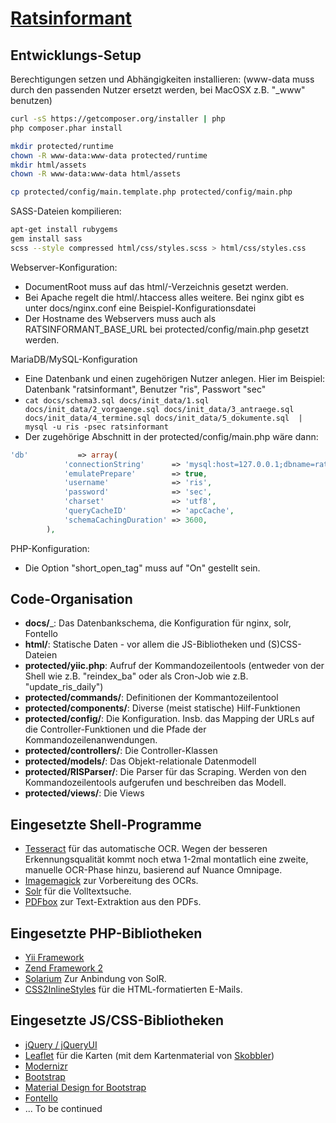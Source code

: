 [Ratsinformant](https://ratsinformant.de)
=========================================


Entwicklungs-Setup
------------------

Berechtigungen setzen und Abhängigkeiten installieren: (www-data muss durch den passenden Nutzer ersetzt werden, bei MacOSX z.B. "_www" benutzen)
```bash
curl -sS https://getcomposer.org/installer | php
php composer.phar install

mkdir protected/runtime
chown -R www-data:www-data protected/runtime
mkdir html/assets
chown -R www-data:www-data html/assets

cp protected/config/main.template.php protected/config/main.php
```

SASS-Dateien kompilieren:
```bash
apt-get install rubygems
gem install sass
scss --style compressed html/css/styles.scss > html/css/styles.css
```

Webserver-Konfiguration:
* DocumentRoot muss auf das html/-Verzeichnis gesetzt werden.
* Bei Apache regelt die html/.htaccess alles weitere. Bei nginx gibt es unter docs/nginx.conf eine Beispiel-Konfigurationsdatei
* Der Hostname des Webservers muss auch als RATSINFORMANT_BASE_URL bei protected/config/main.php gesetzt werden.

MariaDB/MySQL-Konfiguration
* Eine Datenbank und einen zugehörigen Nutzer anlegen. Hier im Beispiel: Datenbank "ratsinformant", Benutzer "ris", Passwort "sec"
* `cat docs/schema3.sql docs/init_data/1.sql docs/init_data/2_vorgaenge.sql docs/init_data/3_antraege.sql docs/init_data/4_termine.sql docs/init_data/5_dokumente.sql  | mysql -u ris -psec ratsinformant`
* Der zugehörige Abschnitt in der protected/config/main.php wäre dann:
```php
'db'           => array(
			'connectionString'      => 'mysql:host=127.0.0.1;dbname=ratsinformant',
			'emulatePrepare'        => true,
			'username'              => 'ris',
			'password'              => 'sec',
			'charset'               => 'utf8',
			'queryCacheID'          => 'apcCache',
			'schemaCachingDuration' => 3600,
		),
```

PHP-Konfiguration:
* Die Option "short_open_tag" muss auf "On" gestellt sein.

Code-Organisation
-----------------

* __docs/___: Das Datenbankschema, die Konfiguration für nginx, solr, Fontello
* __html/__: Statische Daten - vor allem die JS-Bibliotheken und (S)CSS-Dateien
* __protected/yiic.php__: Aufruf der Kommandozeilentools (entweder von der Shell wie z.B. "reindex_ba" oder als Cron-Job wie z.B. "update_ris_daily")
* __protected/commands/__: Definitionen der Kommantozeilentool
* __protected/components/__: Diverse (meist statische) Hilf-Funktionen
* __protected/config/__: Die Konfiguration. Insb. das Mapping der URLs auf die Controller-Funktionen und die Pfade der Kommandozeilenanwendungen.
* __protected/controllers/__: Die Controller-Klassen
* __protected/models/__: Das Objekt-relationale Datenmodell
* __protected/RISParser/__: Die Parser für das Scraping. Werden von den Kommandozeilentools aufgerufen und beschreiben das Modell.
* __protected/views/__: Die Views

Eingesetzte Shell-Programme
---------------------------
* [Tesseract](https://code.google.com/p/tesseract-ocr/) für das automatische OCR. Wegen der besseren Erkennungsqualität kommt noch etwa 1-2mal montatlich eine zweite, manuelle OCR-Phase hinzu, basierend auf Nuance Omnipage.
* [Imagemagick](http://www.imagemagick.org/) zur Vorbereitung des OCRs.
* [Solr](http://lucene.apache.org/solr/) für die Volltextsuche.
* [PDFbox](pdfbox.apache.org) zur Text-Extraktion aus den PDFs.

Eingesetzte PHP-Bibliotheken
----------------------------
* [Yii Framework](http://www.yiiframework.com/)
* [Zend Framework 2](http://framework.zend.com/)
* [Solarium](http://www.solarium-project.org/) Zur Anbindung von SolR.
* [CSS2InlineStyles](https://github.com/tijsverkoyen/CssToInlineStyles) für die HTML-formatierten E-Mails.

Eingesetzte JS/CSS-Bibliotheken
-------------------------------
* [jQuery / jQueryUI](http://www.jquery.com/)
* [Leaflet](http://leafletjs.com/) für die Karten (mit dem Kartenmaterial von [Skobbler](http://www.skobbler.com/))
* [Modernizr](http://modernizr.com/)
* [Bootstrap](http://getbootstrap.com/)
* [Material Design for Bootstrap](http://fezvrasta.github.io/bootstrap-material-design/)
* [Fontello](http://fontello.com/)
* ... To be continued
